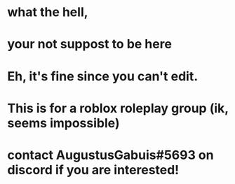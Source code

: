 # what the hell,
# your not suppost to be here
# Eh, it's fine since you can't edit.
# This is for a roblox roleplay group (ik, seems impossible)
# contact AugustusGabuis#5693 on discord if you are interested!
